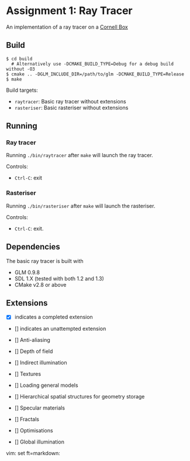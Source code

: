 # Assignment 1: Ray Tracer

An implementation of a ray tracer on a
[Cornell Box](https://en.wikipedia.org/wiki/Cornell_box)


## Build

```
$ cd build
  # Alternatively use -DCMAKE_BUILD_TYPE=Debug for a debug build without -O3
$ cmake .. -DGLM_INCLUDE_DIR=/path/to/glm -DCMAKE_BUILD_TYPE=Release
$ make
```

Build targets:

- `raytracer`: Basic ray tracer without extensions
- `rasteriser`: Basic rasteriser without extensions


## Running

### Ray tracer

Running `./bin/raytracer` after `make` will launch the ray tracer. 

Controls:
* `Ctrl-C`: exit

### Rasteriser

Running `./bin/rasteriser` after `make` will launch the rasteriser.

Controls:
* `Ctrl-C`: exit.

## Dependencies

The basic ray tracer is built with

* GLM 0.9.8
* SDL 1.X (tested with both 1.2 and 1.3)
* CMake v2.8 or above


## Extensions

- [x] indicates a completed extension
- [] indicates an unattempted extension

- [] Anti-aliasing
- [] Depth of field
- [] Indirect illumination
- [] Textures
- [] Loading general models
- [] Hierarchical spatial structures for geometry storage
- [] Specular materials
- [] Fractals
- [] Optimisations
- [] Global illumination



vim: set ft=markdown:
